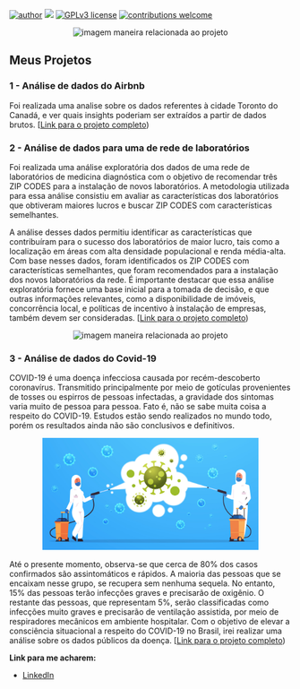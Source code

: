 [![author](https://img.shields.io/badge/author-JonasFernandes-red.svg)](linkedin.com/in/jonas-fernandes-menezes-610491251) [![](https://img.shields.io/badge/python-3.7+-blue.svg)](https://www.python.org/downloads/release/python-365/) [![GPLv3 license](https://img.shields.io/badge/License-GPLv3-blue.svg)](http://perso.crans.org/besson/LICENSE.html) [![contributions welcome](https://img.shields.io/badge/contributions-welcome-brightgreen.svg?style=flat)](https://github.com/JFernandees)

<p align="center">
  <img src="https://images.pexels.com/photos/669610/pexels-photo-669610.jpeg?auto=compress&cs=tinysrgb&w=1260&h=750&dpr=1" alt="imagem maneira relacionada ao projeto"height=400px >
</p>

## Meus Projetos
### 1 - Análise de dados do Airbnb
Foi realizada uma analise sobre os dados referentes à cidade Toronto do Canadá, e ver quais insights poderiam ser extraídos a partir de dados brutos.
[[Link para o projeto completo](https://github.com/JFernandees/Data_science/blob/main/Analisando_os_Dados_do_Airbnb.ipynb))

### 2 - Análise de dados para uma de rede de laboratórios 
Foi realizada uma análise exploratória dos dados de uma rede de laboratórios de medicina diagnóstica com o objetivo de recomendar três ZIP CODES para a instalação de novos laboratórios. A metodologia utilizada para essa análise consistiu em avaliar as características dos laboratórios que obtiveram maiores lucros e buscar ZIP CODES com características semelhantes.

A análise desses dados permitiu identificar as características que contribuíram para o sucesso dos laboratórios de maior lucro, tais como a localização em áreas com alta densidade populacional e renda média-alta.
Com base nesses dados, foram identificados os ZIP CODES com características semelhantes, que foram recomendados para a instalação dos novos laboratórios da rede. É importante destacar que essa análise exploratória fornece uma base inicial para a tomada de decisão, e que outras informações relevantes, como a disponibilidade de imóveis, concorrência local, e políticas de incentivo à instalação de empresas, também devem ser consideradas.
[[Link para o projeto completo](https://github.com/JFernandees/Data_science/blob/main/Case_Jonas_Fernandes.ipynb))

<p align="center">
  <img src="https://img.freepik.com/vetores-gratis/medicos-e-analises-prescritivas-personalizadas_335657-1882.jpg?w=996&t=st=1679600253~exp=1679600853~hmac=d153092c815ffbe8596dd2bac6ff070dd25f94ceda3c4dc65e6eba42c18820ae" alt="imagem maneira relacionada ao projeto"height=600px >
</p>

### 3 - Análise de dados do Covid-19
COVID-19 é uma doença infecciosa causada por recém-descoberto coronavírus. Transmitido principalmente por meio de gotículas provenientes de tosses ou espirros de pessoas infectadas, a gravidade dos sintomas varia muito de pessoa para pessoa. Fato é, não se sabe muita coisa a respeito do COVID-19. Estudos estão sendo realizados no mundo todo, porém os resultados ainda não são conclusivos e definitivos.

<p align="center">
  <img src="https://raw.githubusercontent.com/carlosfab/dsnp2/master/img/covid19.jpg" alt="imagem maneira relacionada ao projeto"height=200px >
</p>

Até o presente momento, observa-se que cerca de 80% dos casos confirmados são assintomáticos e rápidos. A maioria das pessoas que se encaixam nesse grupo, se recupera sem nenhuma sequela. No entanto, 15% das pessoas terão infecções graves e precisarão de oxigênio. O restante das pessoas, que representam 5%, serão classificadas como infecções muito graves e precisarão de ventilação assistida, por meio de respiradores mecânicos em ambiente hospitalar. Com o objetivo de elevar a consciência situacional a respeito do COVID-19 no Brasil, irei realizar uma análise sobre os dados públicos da doença.
[[Link para o projeto completo](https://github.com/JFernandees/Data_science/blob/main/0_Projeto_Panorama_do_COVID_19_no_Brasil.ipynb))

**Link para me acharem:**
* [LinkedIn](https://www.linkedin.com/in/jonas-fernandes-menezes-610491251/)
